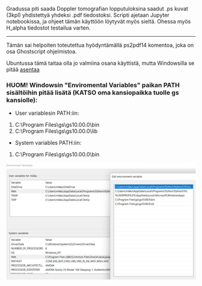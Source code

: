 Gradussa piti saada Doppler tomografian lopputuloksina saadut .ps kuvat (3kpl) yhdistettyä yhdeksi .pdf tiedostoksi. Scripti ajetaan Jupyter notebookissa, ja ohjeet tämän käyttöön löytyvät myös sieltä. Ohessa myös H_alpha tiedostot testailua varten.

---

Tämän sai helpoiten toteutettua hyödyntämällä ps2pdf14 komentoa, joka on osa Ghostscript ohjelmistoa. 

Ubuntussa tämä taitaa olla jo valmiina osana käyttistä, mutta Windowsilla se pitää [asentaa](https://www.ghostscript.com/releases/gsdnld.html)

### HUOM! Windowsin "Enviromental Variables" paikan PATH sisältöihin pitää lisätä (KATSO oma kansiopaikka tuolle gs kansiolle): 
  * User variablesin PATH:iin:
1. C:\Program Files\gs\gs10.00.0\bin
2. C:\Program Files\gs\gs10.00.0\lib

  * System variables PATH:iin:
1. C:\Program Files\gs\gs10.00.0\bin

![Enviromental Variables](env.png "Enviromental Variables")
